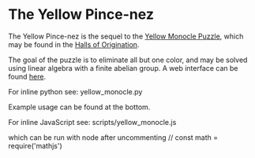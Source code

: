 # The Yellow Pince-nez

The Yellow Pince-nez is the sequel to the [Yellow Monocle Puzzle](https://www.wowhead.com/guides/the-hivemind "Yellow Monocle Puzzle"), which may be found in the [Halls of Origination](https://www.wowhead.com/halls-of-origination).

The goal of the puzzle is to eliminate all but one color, and may be solved using linear algebra with a finite abelian group.
A web interface can be found [here](http://scottsha.com/yellow_gui.html).

For inline python see:
yellow_monocle.py

Example usage can be found at the bottom.

For inline JavaScript see:
scripts/yellow_monocle.js

which can be run with node after uncommenting
// const math = require('mathjs')
